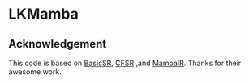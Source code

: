 # LKMamba



## Acknowledgement

This code is based on [BasicSR](https://github.com/XPixelGroup/BasicSR), [CFSR](https://github.com/Aitical/CFSR) ,and [MambaIR](https://github.com/csguoh/MambaIR). Thanks for their awesome work.

